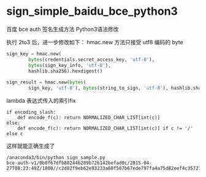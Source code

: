 # sign_simple_baidu_bce_python3
百度 bce auth 签名生成方法 Python3语法修改

执行 2to3 后，进一步修改如下：
hmac.new 方法只接受 utf8 编码的 byte
``` python
sign_key = hmac.new(
        bytes(credentials.secret_access_key, 'utf-8'),
        bytes(sign_key_info, 'utf-8'),
        hashlib.sha256).hexdigest()
        
sign_result = hmac.new(bytes(
        sign_key, 'utf-8'), bytes(string_to_sign, 'utf-8'), hashlib.sha256).hexdigest()
```

lambda 表达式传入的索引fix
```
if encoding_slash:
    def encode_f(c): return NORMALIZED_CHAR_LIST[int(c)]
else:
    def encode_f(c): return NORMALIZED_CHAR_LIST[int(c)] if c != '/' else c
```

这样就能正确生成了
```
/anaconda3/bin/python sign_sample.py
bce-auth-v1/0b0f67dfb88244b289b72b142befad0c/2015-04-27T08:23:49Z/1800//c2d82f9eb62e93233a60f507b67ede797fa4a75d82eef4c35727f97d23b5defa
```
